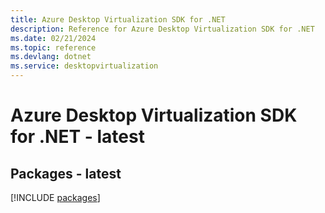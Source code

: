 ```yaml
---
title: Azure Desktop Virtualization SDK for .NET
description: Reference for Azure Desktop Virtualization SDK for .NET
ms.date: 02/21/2024
ms.topic: reference
ms.devlang: dotnet
ms.service: desktopvirtualization
---
```

# Azure Desktop Virtualization SDK for .NET - latest
## Packages - latest
[!INCLUDE [packages](desktop-virtualization-index.md)]